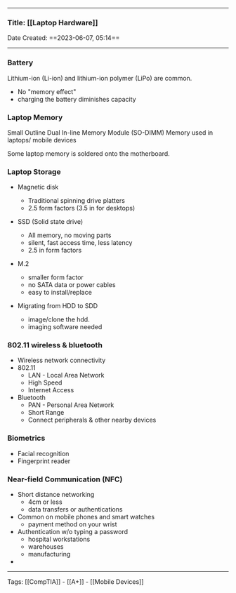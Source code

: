 --------

### Title: [[Laptop Hardware]]
Date Created: ==2023-06-07, 05:14==

--------

### Battery

Lithium-ion (Li-ion) and lithium-ion polymer (LiPo) are common.
- No "memory effect"
- charging the battery diminishes capacity


### Laptop Memory

Small Outline Dual In-line
	Memory Module (SO-DIMM)
Memory used in  laptops/ mobile devices

Some laptop memory is soldered onto the motherboard.


### Laptop Storage

- Magnetic disk
	- Traditional spinning drive platters
	- 2.5 form factors (3.5 in for desktops)
- SSD (Solid state drive)
	- All memory, no moving parts
	- silent, fast access time, less latency
	- 2.5 in form factors
- M.2
	- smaller form factor
	- no SATA data or power cables
	- easy to install/replace

- Migrating from HDD to SDD
	- image/clone the hdd.
	- imaging software needed


### 802.11 wireless & bluetooth

- Wireless network connectivity
- 802.11
	- LAN - Local Area Network
	- High Speed
	- Internet Access
- Bluetooth
	- PAN - Personal Area Network
	- Short Range
	- Connect peripherals & other nearby devices


### Biometrics

- Facial recognition
- Fingerprint reader

### Near-field Communication (NFC)

- Short distance networking
	- 4cm or less
	- data transfers or authentications
- Common on mobile phones and smart watches
	- payment method on your wrist
- Authentication w/o typing a password
	- hospital workstations
	- warehouses
	- manufacturing
- 

--------
Tags: [[CompTIA]] - [[A+]] - [[Mobile Devices]]
